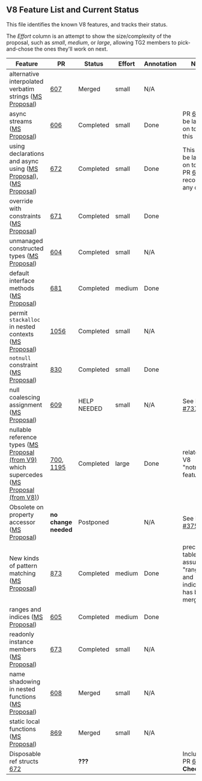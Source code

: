 ## V8 Feature List and Current Status

This file identifies the known V8 features, and tracks their status.

The *Effort* column is an attempt to show the size/complexity of the proposal, such as *small*, *medium*, or *large*, allowing TG2 members to pick-and-chose the ones they'll work on next.

Feature | PR | Status | Effort | Annotation | Notes
------- | -- | ------ | ------ | ---------- | ------
alternative interpolated verbatim strings ([MS Proposal](https://github.com/dotnet/csharplang/blob/main/proposals/csharp-8.0/alternative-interpolated-verbatim.md)) | [607](https://github.com/dotnet/csharpstandard/pull/607) | Merged | small | N/A |
async streams ([MS Proposal](https://github.com/dotnet/csharplang/blob/main/proposals/csharp-8.0/async-streams.md)) | [606](https://github.com/dotnet/csharpstandard/pull/606) | Completed | small | Done | PR [672](https://github.com/dotnet/csharpstandard/pull/672) will be layered on top of this
using declarations and async using ([MS Proposal](https://github.com/dotnet/csharplang/blob/main/proposals/csharp-8.0/using.md)), ([MS Proposal](https://github.com/dotnet/csharplang/blob/main/proposals/csharp-8.0/async-using.md)) | [672](https://github.com/dotnet/csharpstandard/pull/672) | Completed | small |  Done | This PR will be layered on top of PR [606](https://github.com/dotnet/csharpstandard/pull/606); reconcile any overlap
override with constraints ([MS Proposal](https://github.com/dotnet/csharplang/blob/main/proposals/csharp-8.0/constraints-in-overrides.md)) | [671](https://github.com/dotnet/csharpstandard/pull/671) | Completed | small |  Done |
unmanaged constructed types ([MS Proposal](https://github.com/dotnet/csharplang/blob/main/proposals/csharp-8.0/constructed-unmanaged.md)) | [604](https://github.com/dotnet/csharpstandard/pull/604) | Completed | small | N/A |
default interface methods ([MS Proposal](https://github.com/dotnet/csharplang/blob/main/proposals/csharp-8.0/default-interface-methods.md)) | [681](https://github.com/dotnet/csharpstandard/pull/681) | Completed | medium |  Done |
permit `stackalloc` in nested contexts ([MS Proposal](https://github.com/dotnet/csharplang/blob/main/proposals/csharp-8.0/nested-stackalloc.md)) | [1056](https://github.com/dotnet/csharpstandard/pull/1056) | Completed | small | N/A | 
`notnull` constraint ([MS Proposal](https://github.com/dotnet/csharplang/blob/main/proposals/csharp-8.0/notnull-constraint.md)) | [830](https://github.com/dotnet/csharpstandard/pull/830) | Completed | small |  Done | 
null coalescing assignment ([MS Proposal](https://github.com/dotnet/csharplang/blob/main/proposals/csharp-8.0/null-coalescing-assignment.md)) | [609](https://github.com/dotnet/csharpstandard/pull/609) | HELP NEEDED | small |  N/A | See Issue [#737](https://github.com/dotnet/csharpstandard/issues/737)
nullable reference types ([MS Proposal (from V9)](https://github.com/dotnet/csharplang/blob/main/proposals/csharp-9.0/nullable-reference-types-specification.md) which supercedes ([MS Proposal (from V8)](https://github.com/dotnet/csharplang/blob/main/proposals/csharp-8.0/nullable-reference-types.md)) |[700](https://github.com/dotnet/csharpstandard/pull/700), [1195](https://github.com/dotnet/csharpstandard/pull/1195) | Completed | large  | Done | related to V8 "notnull" feature 
Obsolete on property accessor ([MS Proposal](https://github.com/dotnet/csharplang/blob/main/proposals/csharp-8.0/obsolete-accessor.md)) | **no change needed** | Postponed | | N/A | See Issue [#375](https://github.com/dotnet/csharpstandard/issues/375)
New kinds of pattern matching ([MS Proposal](https://github.com/dotnet/csharplang/blob/main/proposals/csharp-8.0/patterns.md)) | [873](https://github.com/dotnet/csharpstandard/pull/873) | Completed | medium | Done | precedence table assumes "ranges and indices" has been merged
ranges and indices ([MS Proposal](https://github.com/dotnet/csharplang/blob/main/proposals/csharp-8.0/ranges.md)) | [605](https://github.com/dotnet/csharpstandard/pull/605) | Completed | medium | Done |
readonly instance members ([MS Proposal](https://github.com/dotnet/csharplang/blob/main/proposals/csharp-8.0/readonly-instance-members.md)) | [673](https://github.com/dotnet/csharpstandard/pull/673) | Completed | small | N/A  | 
name shadowing in nested functions ([MS Proposal](https://github.com/dotnet/csharplang/blob/main/proposals/csharp-8.0/shadowing-in-nested-functions.md)) | [608](https://github.com/dotnet/csharpstandard/pull/608) | Merged | small | N/A  |
static local functions ([MS Proposal](https://github.com/dotnet/csharplang/blob/main/proposals/csharp-8.0/static-local-functions.md)) | [869](https://github.com/dotnet/csharpstandard/pull/869)| Merged | small | N/A | 
Disposable ref structs [672](https://github.com/dotnet/csharpstandard/pull/672) | | **???**  | | | Included in PR [606](https://github.com/dotnet/csharpstandard/pull/606); **Check this**
